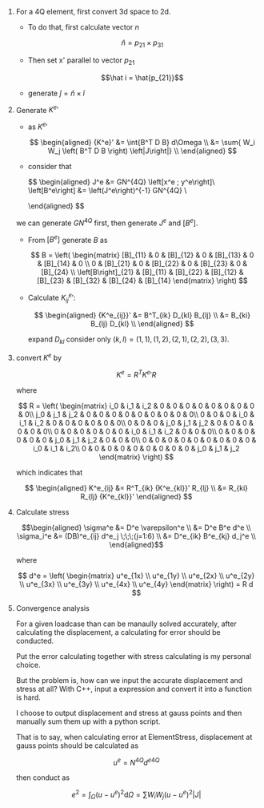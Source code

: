 1. For a 4Q element, first convert 3d space to 2d.
    
    + To do that, first calculate vector $n$
        
        $$\hat n = p_{21} \times p_{31}$$
    
    + Then set x' parallel to vector $p_{21}$

        $$\hat i =  \hat{p_{21}}$$
    
    + generate $\hat j = \hat n \times \hat i$

2. Generate ${K^e}'$

    + as ${K^{e}}'$

        $$
            \begin{aligned}
            {K^e}'  &= \int{B^T D B} d\Omega \\
                    &= \sum{ W_i W_j \left( B^T D B \right) \left|J\right|} \\
            \end{aligned}
        $$
    
    + consider that 

        $$
        \begin{aligned}
            J^e &= GN^{4Q} \left[x^e \; y^e\right]\\
            \left[B^e\right] &= \left(J^e\right)^{-1} GN^{4Q} \\

        \end{aligned}
        $$
    
    we can generate $GN^{4Q}$ first, then generate $J^e$ and $[B^e]$.

    + From $[B^e]$ generate $B$ as 

        $$ B = 
        \left(
            \begin{matrix}
                [B]_{11} & 0 & [B]_{12} & 0 & [B]_{13} & 0 & [B]_{14} & 0 \\
                0 & [B]_{21} & 0 & [B]_{22} & 0 & [B]_{23} & 0 & [B]_{24} \\
                \left[B\right]_{21} & [B]_{11} & [B]_{22} & [B]_{12} & [B]_{23} & [B]_{32} & [B]_{24} & [B]_{14}
            \end{matrix}
        \right) 
        $$

    + Calculate ${K^e_{ij}}'$:

        $$
        \begin{aligned}
            {K^e_{ij}}' &= B^T_{ik} D_{kl} B_{lj} \\
                        &= B_{ki} B_{lj} D_{kl} \\
        \end{aligned}
        $$

        expand $D_{kl}$ consider only $(k,l) = (1,1), (1,2), (2,1), (2,2), (3,3)$.
    
3. convert $K^e$ by 

    $$ K^e = R^T {K^e}' R $$

    where 

    $$ R = \left(
        \begin{matrix}
            i_0 & i_1 & i_2 & 0 & 0 & 0 & 0 & 0 & 0 & 0 & 0 & 0\\
            j_0 & j_1 & j_2 & 0 & 0 & 0 & 0 & 0 & 0 & 0 & 0 & 0\\
            0 & 0 & 0 & i_0 & i_1 & i_2 & 0 & 0 & 0 & 0 & 0 & 0\\
            0 & 0 & 0 & j_0 & j_1 & j_2 & 0 & 0 & 0 & 0 & 0 & 0\\
            0 & 0 & 0 & 0 & 0 & 0 & i_0 & i_1 & i_2 & 0 & 0 & 0\\
            0 & 0 & 0 & 0 & 0 & 0 & j_0 & j_1 & j_2 & 0 & 0 & 0\\
            0 & 0 & 0 & 0 & 0 & 0 & 0 & 0 & 0 & i_0 & i_1 & i_2\\
            0 & 0 & 0 & 0 & 0 & 0 & 0 & 0 & 0 & j_0 & j_1 & j_2
        \end{matrix}
        \right)
    $$

    which indicates that

    $$
    \begin{aligned}
        K^e_{ij} &= R^T_{ik} {K^e_{kl}}' R_{lj} \\
                 &= R_{ki} R_{lj} {K^e_{kl}}'
    \end{aligned}
    $$

4. Calculate stress

    $$\begin{aligned}
        \sigma^e &= D^e \varepsilon^e \\
                 &= D^e B^e d^e \\
        \sigma_i^e &= (DB)^e_{ij} d^e_j \;\;\;(j=1:6) \\
                   &= D^e_{ik} B^e_{kj} d_j^e \\
    \end{aligned}$$

    where

    $$
        d^e = \left(
            \begin{matrix}
                u^e_{1x} \\
                u^e_{1y} \\ 
                u^e_{2x} \\
                u^e_{2y} \\ 
                u^e_{3x} \\
                u^e_{3y} \\ 
                u^e_{4x} \\
                u^e_{4y}
            \end{matrix}
        \right)
         = R d
    $$

5. Convergence analysis

    For a given loadcase than can be manaully solved accurately, after calculating the displacement, a calculating for error should be conducted.

    Put the error calculating together with stress calculating is my personal choice.

    But the problem is, how can we input the accurate displacement and stress at all? With C++, input a expression and convert it into a function is hard.

    I choose to output displacement and stress at gauss points and then manually sum them up with a python script.

    That is to say, when calculating error at ElementStress, displacement at gauss points should be calculated as
    
    $$ u^{e} = N^{4Q} {d^e}^{4Q} $$

    then conduct as

    $$ e^2 = \int_\Omega (u-u^e)^2\text{d}\Omega = \sum W_i W_j(u-u^e)^2 |J| $$

    

    